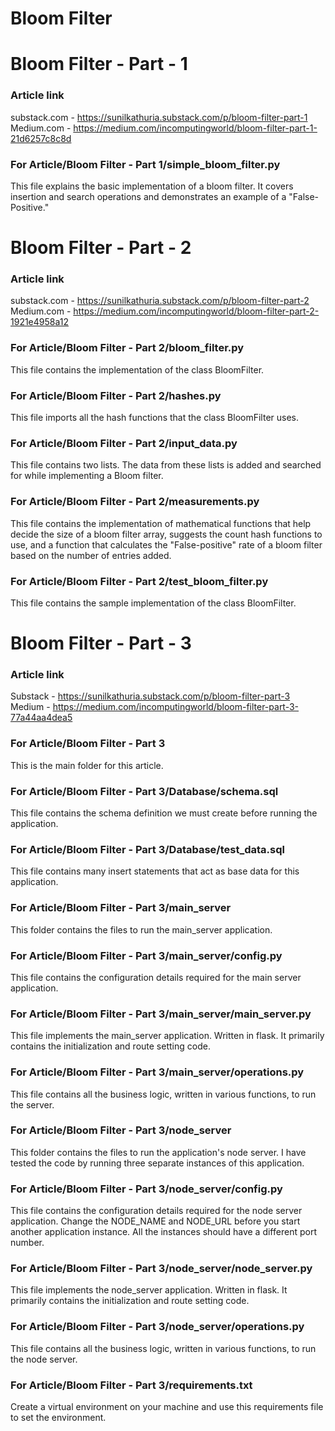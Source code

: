# Bloom Filter

# Bloom Filter - Part - 1  

### Article link  
substack.com - https://sunilkathuria.substack.com/p/bloom-filter-part-1  
Medium.com - https://medium.com/incomputingworld/bloom-filter-part-1-21d6257c8c8d  

### For Article/Bloom Filter - Part 1/simple_bloom_filter.py  
This file explains the basic implementation of a bloom filter. It covers insertion and search operations and demonstrates an example of a "False-Positive."  


# Bloom Filter - Part - 2   

### Article link  
substack.com - https://sunilkathuria.substack.com/p/bloom-filter-part-2    
Medium.com - https://medium.com/incomputingworld/bloom-filter-part-2-1921e4958a12    

### For Article/Bloom Filter - Part 2/bloom_filter.py  
This file contains the implementation of the class BloomFilter.  

### For Article/Bloom Filter - Part 2/hashes.py  
This file imports all the hash functions that the class BloomFilter uses.  

### For Article/Bloom Filter - Part 2/input_data.py  
This file contains two lists. The data from these lists is added and searched for while implementing a Bloom filter.    

### For Article/Bloom Filter - Part 2/measurements.py  
This file contains the implementation of mathematical functions that help decide the size of a bloom filter array, suggests the count hash functions to use, and a function that calculates the "False-positive" rate of a bloom filter based on the number of entries added.  

### For Article/Bloom Filter - Part 2/test_bloom_filter.py  
This file contains the sample implementation of the class BloomFilter.   


# Bloom Filter - Part - 3  

### Article link  
Substack - https://sunilkathuria.substack.com/p/bloom-filter-part-3  
Medium - https://medium.com/incomputingworld/bloom-filter-part-3-77a44aa4dea5   

### For Article/Bloom Filter - Part 3  
This is the main folder for this article.  

### For Article/Bloom Filter - Part 3/Database/schema.sql   
This file contains the schema definition we must create before running the application.  

### For Article/Bloom Filter - Part 3/Database/test_data.sql  
This file contains many insert statements that act as base data for this application.  


### For Article/Bloom Filter - Part 3/main_server  
This folder contains the files to run the main_server application.   

### For Article/Bloom Filter - Part 3/main_server/config.py  
This file contains the configuration details required for the main server application.   

### For Article/Bloom Filter - Part 3/main_server/main_server.py  
This file implements the main_server application. Written in flask. It primarily contains the initialization and route setting code.  

### For Article/Bloom Filter - Part 3/main_server/operations.py   
This file contains all the business logic, written in various functions, to run the server.   

### For Article/Bloom Filter - Part 3/node_server  
This folder contains the files to run the application's node server. I have tested the code by running three separate instances of this application.  

### For Article/Bloom Filter - Part 3/node_server/config.py  
This file contains the configuration details required for the node server application. Change the NODE_NAME and NODE_URL before you start another application instance. All the instances should have a different port number.  

### For Article/Bloom Filter - Part 3/node_server/node_server.py    
This file implements the node_server application. Written in flask. It primarily contains the initialization and route setting code.   

### For Article/Bloom Filter - Part 3/node_server/operations.py   
This file contains all the business logic, written in various functions, to run the node server.   

### For Article/Bloom Filter - Part 3/requirements.txt  
Create a virtual environment on your machine and use this requirements file to set the environment.  
